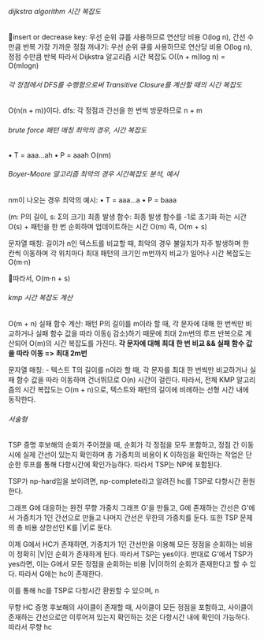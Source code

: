 ###### dijkstra algorithm 시간 복잡도
insert or decrease key: 우선 순위 큐를 사용하므로 연산당 비용 O(log n), 간선 수만큼 반복
가장 가까운 정점 꺼내기: 우선 순위 큐를 사용하므로 연산당 비용 O(log n), 정점 수만큼 반복
	따라서 Dijkstra 알고리즘 시간 복잡도 O((n + m)log n) = O(mlogn)
###### 각 정점에서 DFS를 수행함으로써 Transitive Closure를 계산할 때의 시간 복잡도
O(n(n + m))이다.
dfs: 각 정점과 간선을 한 번씩 방문하므로 n + m
###### brute force 패턴 매칭 최악의 경우, 시간 복잡도
•	T = aaa…ah
•	P = aaah
 O(nm)
###### Boyer-Moore 알고리즘 최악의 경우 시간복잡도 분석, 예시
nm이 나오는 경우 최악의 예시:
•	T = aaa…a
•	P = baaa

(m: P의 길이, s: Σ의 크기)
최종 발생 함수: 최종 발생 함수를 -1로 초기화 하는 시간 O(s) + 패턴을 한 번 순회하며 업데이트하는 시간 O(m) 즉, O(m + s)

문자열 매칭: 길이가 n인 텍스트를 비교할 때, 최악의 경우 불일치가 자주 발생하며 한 칸씩 이동하며 각 위치마다 최대 패턴의 크기인 m번까지 비교가 일어나 시간 복잡도는 O(m·n)

따라서, O(m·n + s)
###### kmp 시간 복잡도 계산
O(m + n)
실패 함수 계산: 패턴 P의 길이를 m이라 할 때, 각 문자에 대해 한 번씩만 비교하거나 실패 함수 값을 따라 이동(j 감소)하기 때문에 최대 2m번의 루프 반복으로 계산되어 O(m)의 시간 복잡도를 가진다.
**각 문자에 대해 최대 한 번 비교 && 실패 함수 값을 따라 이동 => 최대 2m번**

문자열 매칭: - 텍스트 T의 길이를 n이라 할 때, 각 문자를 최대 한 번씩만 비교하거나 실패 함수 값을 따라 이동하며 건너뛰므로 O(n) 시간이 걸린다.
따라서, 전체 KMP 알고리즘의 시간 복잡도는 O(m + n)으로, 텍스트와 패턴의 길이에 비례하는 선형 시간 내에 동작한다.


###### 서술형
TSP 증명
후보해의 순회가 주어졌을 때, 순회가 각 정점을 모두 포함하고, 정점 간 이동시에 실제 간선이 있는지 확인하며 총 가중치의 비용이 K 이하임을 확인하는 작업은 단순한 루프를 통해 다항시간에 확인가능하다.
따라서 TSP는 NP에 포함된다.

TSP가 np-hard임을 보이려면, np-complete라고 알려진 hc를 TSP로 다항시간 환원한다.

그래프 G에 대응하는 완전 무향 가중치 그래프 G'을 만들고, G에 존재하는 간선은 G'에서 가중치가 1인 간선으로 만들고 나머지 간선은 무한의 가중치를 둔다.
또한 TSP 문제의 총 비용 상한선인 K를  |V|로 둔다.

이제 G에서 HC가 존재하면, 가중치가 1인 간선만을 이용해 모든 정점을 순회하는 비용이 정확히 |V|인 순회가 존재하게 된다. 따라서 TSP는 yes이다.
반대로 G'에서 TSP가 yes라면, 이는 G에서 모든 정점을 순회하는 비용 |V|이하의 순회가 존재한다고 할 수 있다. 따라서 G에는 hc이 존재한다.

이를 통해 hc를 TSP로 다항시간 환원할 수 있으며, n


무향 HC 증명
후보해의 사이클이 존재할 때, 사이클이 모든 정점을 포함하고, 사이클이 존재하는 간선으로만 이루어져 있는지 확인하는 것은 다항시간 내에 확인이 가능하다. 따라서 무향 hc




